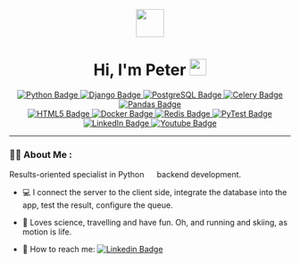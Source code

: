 <!--
**Doom-2/Doom-2** is a ✨ _special_ ✨ repository because its `README.md` (this file) appears on your GitHub profile.

Here are some ideas to get you started:

- 🔭 I’m currently working on ...
- 🌱 I’m currently learning ...
- 👯 I’m looking to collaborate on ...
- 🤔 I’m looking for help with ...
- 💬 Ask me about ...
- 📫 How to reach me: ...
- 😄 Pronouns: ...
- ⚡ Fun fact: ...
-->

<div id="header" align="center">
  <img src="https://media.giphy.com/media/YTXsHaOQECQRISfDpv/giphy.gif" width="50"/>
  
  <h1>
  Hi, I'm Peter
  <img src="https://media.giphy.com/media/hvRJCLFzcasrR4ia7z/giphy.gif" width="30px"/>
</h1>
  
  <div id="badges">
  <a href="https://www.python.org/">
    <img src="https://img.shields.io/badge/Python-174394?style=for-the-badge&logo=python&logoColor=white" alt="Python Badge"/>
  </a>
  <a href="https://www.djangoproject.com/">
    <img src="https://img.shields.io/badge/Django-darkgreen?style=for-the-badge&logo=django&logoColor=white" alt="Django Badge"/>
  </a>
  <a href="https://www.postgresql.org/">
    <img src="https://img.shields.io/badge/Postgres-737fff?style=for-the-badge&logo=postgresql&logoColor=white" alt="PostgreSQL Badge"/>
  </a>
  <a href="https://docs.celeryq.dev/en/stable/">
    <img src="https://img.shields.io/badge/Celery-b6de64?style=for-the-badge&logo=celery&logoColor=black" alt="Celery Badge"/>
  </a>
  <a href="https://pandas.pydata.org/">
    <img src="https://img.shields.io/badge/Pandas-lightgrey?style=for-the-badge&logo=pandas&logoColor=black" alt="Pandas Badge"/>
  </a>
  <br>
  <a href="https://developer.mozilla.org/en-US/docs/Web/HTML">
    <img src="https://img.shields.io/badge/HTML-ff5427?style=for-the-badge&logo=html5&logoColor=white" alt="HTML5 Badge"/>
  </a>
  <a href="https://www.docker.com/">
    <img src="https://img.shields.io/badge/Docker-4870ff?style=for-the-badge&logo=docker&logoColor=white" alt="Docker Badge"/>
  </a>
  <a href="https://redis.io/">
    <img src="https://img.shields.io/badge/Redis-dc382c?style=for-the-badge&logo=redis&logoColor=white" alt="Redis Badge"/>
  </a>
  <a href="https://docs.pytest.org/">
    <img src="https://img.shields.io/badge/PyTest-009fe3?style=for-the-badge&logo=pytest&logoColor=white" alt="PyTest Badge"/>
  </a>
 <br>
  <a href="https://www.linkedin.com/in/petr-khramov-b872b0232/">
    <img src="https://img.shields.io/badge/LinkedIn-blue?style=for-the-badge&logo=linkedin&logoColor=white" alt="LinkedIn Badge"/>
  </a>
  <a href="https://www.youtube.com/channel/UCoj0ANSd_UlBdky1TBQ56nw">
  <img src="https://img.shields.io/badge/YouTube-red?style=for-the-badge&logo=youtube&logoColor=white" alt="Youtube Badge"/>
  </a>
</div>
  <img src="https://komarev.com/ghpvc/?username=Doom-2&style=flat-square&color=blue" alt=""/>
  <div align="center">
  <!--<img src="https://media.giphy.com/media/dWesBcTLavkZuG35MI/giphy.gif" width="600" height="300"/>-->
</div>
</div>

---

### :man_office_worker: About Me :

Results-oriented specialist in Python <img src="https://media.giphy.com/media/KAq5w47R9rmTuvWOWa/giphy.gif" width="15"> backend development.
- :computer: I connect the server to the client side, integrate the database into the app, test
the result, configure the queue.

- :runner: Loves science, travelling and have fun. Oh, and running and skiing, as motion is life.

- :envelope_with_arrow: How to reach me: [![Linkedin Badge](https://img.shields.io/badge/-Gmail-d4d1d1?style=flat&logo=gmail&logoColor=c71610)](mailto:phramov945@gmail.com)
